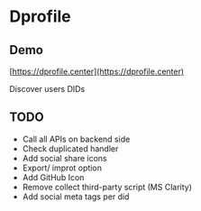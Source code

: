 # Dprofile

## Demo

[https://dprofile.center](https://dprofile.center)

Discover users DIDs

## TODO

- Call all APIs on backend side
- Check duplicated handler
- Add social share icons
- Export/ improt option
- Add GitHub Icon
- Remove collect third-party script (MS Clarity)
- Add social meta tags per did
